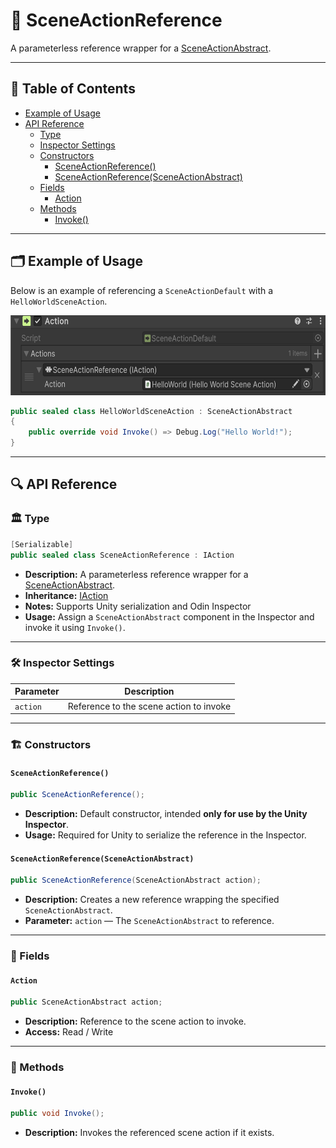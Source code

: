 # 🧩 SceneActionReference

A parameterless reference wrapper for a [SceneActionAbstract](SceneActionAbstract.md).

---

## 📑 Table of Contents

- [Example of Usage](#-example-of-usage)
- [API Reference](#-api-reference)
    - [Type](#-type)
    - [Inspector Settings](#-inspector-settings)
    - [Constructors](#-constructors)
      - [SceneActionReference()](#sceneactionreference)
      - [SceneActionReference(SceneActionAbstract)](#sceneactionreferencesceneactionabstract)
    - [Fields](#-fields)
        - [Action](#action)
    - [Methods](#-methods)
        - [Invoke()](#invoke)

---

## 🗂 Example of Usage

Below is an example of referencing a `SceneActionDefault` with a `HelloWorldSceneAction`.

<img src="../../Images/SceneActionReference.png" alt="SceneActionReference non-generic example" width="" height="128">

```csharp
public sealed class HelloWorldSceneAction : SceneActionAbstract
{
    public override void Invoke() => Debug.Log("Hello World!");
}
```

---

## 🔍 API Reference

### 🏛️ Type <div id="-type"></div>

```csharp
[Serializable]
public sealed class SceneActionReference : IAction
```

- **Description:** A parameterless reference wrapper for a [SceneActionAbstract](SceneActionAbstract.md).
- **Inheritance:** [IAction](IAction.md)
- **Notes:** Supports Unity serialization and Odin Inspector
- **Usage:** Assign a `SceneActionAbstract` component in the Inspector and invoke it using `Invoke()`.

---

### 🛠 Inspector Settings

| Parameter | Description                             |
|-----------|-----------------------------------------|
| `action`  | Reference to the scene action to invoke |

---

### 🏗️ Constructors <div id="-constructors"></div>

#### `SceneActionReference()`

```csharp
public SceneActionReference();
```

- **Description:** Default constructor, intended **only for use by the Unity Inspector**.
- **Usage:** Required for Unity to serialize the reference in the Inspector.

#### `SceneActionReference(SceneActionAbstract)`

```csharp
public SceneActionReference(SceneActionAbstract action);
```

- **Description:** Creates a new reference wrapping the specified `SceneActionAbstract`.
- **Parameter:** `action` — The `SceneActionAbstract` to reference.

---

### 🧱 Fields

#### `Action`

```csharp
public SceneActionAbstract action;
```

- **Description:** Reference to the scene action to invoke.
- **Access:** Read / Write

---

### 🏹 Methods

#### `Invoke()`

```csharp
public void Invoke();
```

- **Description:** Invokes the referenced scene action if it exists.